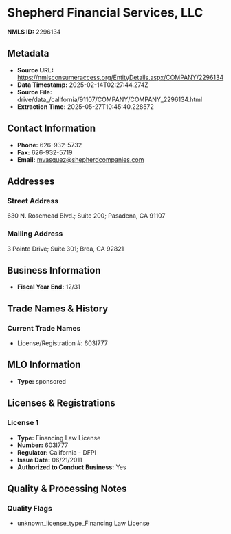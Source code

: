 # Shepherd Financial Services, LLC

**NMLS ID:** 2296134

## Metadata
- **Source URL:** https://nmlsconsumeraccess.org/EntityDetails.aspx/COMPANY/2296134
- **Data Timestamp:** 2025-02-14T02:27:44.274Z
- **Source File:** drive/data_/california/91107/COMPANY/COMPANY_2296134.html
- **Extraction Time:** 2025-05-27T10:45:40.228572

## Contact Information
- **Phone:** 626-932-5732
- **Fax:** 626-932-5719
- **Email:** mvasquez@shepherdcompanies.com

## Addresses
### Street Address
630 N. Rosemead Blvd.; Suite 200; Pasadena, CA 91107

### Mailing Address
3 Pointe Drive; Suite 301; Brea, CA 92821

## Business Information
- **Fiscal Year End:** 12/31

## Trade Names & History
### Current Trade Names
- License/Registration #: 603I777

## MLO Information
- **Type:** sponsored

## Licenses & Registrations

### License 1
- **Type:** Financing Law License
- **Number:** 603I777
- **Regulator:** California - DFPI
- **Issue Date:** 06/21/2011
- **Authorized to Conduct Business:** Yes

## Quality & Processing Notes
### Quality Flags
- unknown_license_type_Financing Law License
